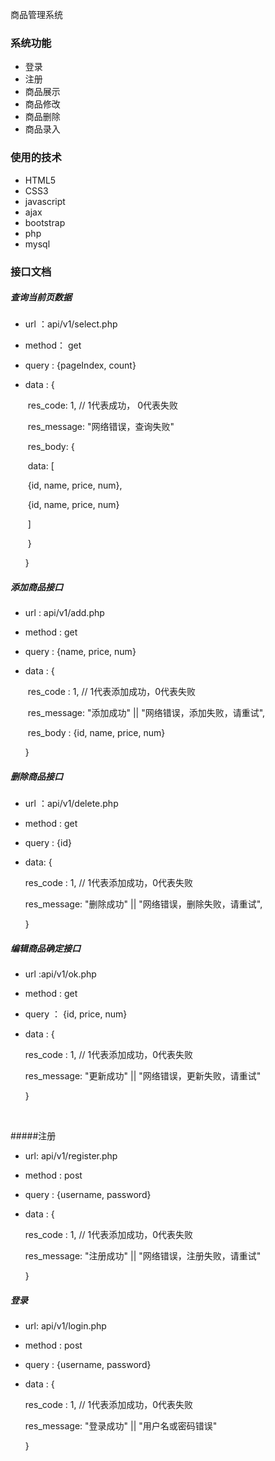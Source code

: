 商品管理系统

### 系统功能

* 登录
* 注册
* 商品展示
* 商品修改
* 商品删除
* 商品录入

### 使用的技术

* HTML5
* CSS3
* javascript
* ajax
* bootstrap
* php
* mysql


### 接口文档

##### 查询当前页数据

- url ：api/v1/select.php

- method： get

- query : {pageIndex, count}

- data : {

  ​	res_code: 1, // 1代表成功， 0代表失败

  ​	res_message: "网络错误，查询失败"

  ​	res_body: {

  ​		data: [

  ​			{id, name, price, num},

  ​			{id, name, price, num}

  ​		]

  ​	}

  }



##### 添加商品接口

- url : api/v1/add.php

- method : get

- query : {name, price, num}

- data : {

  ​	res_code : 1, // 1代表添加成功，0代表失败

  ​	res_message:   "添加成功"  ||  "网络错误，添加失败，请重试",

  ​	res_body : {id, name, price, num}

  }




##### 删除商品接口

- url ：api/v1/delete.php

- method : get

- query : {id}

- data: {

  res_code : 1, // 1代表添加成功，0代表失败

  res_message:   "删除成功"  ||  "网络错误，删除失败，请重试",

  }



##### 编辑商品确定接口

- url :api/v1/ok.php

- method : get

- query ： {id, price, num}

- data : {

  res_code : 1, // 1代表添加成功，0代表失败

  res_message:   "更新成功"  ||  "网络错误，更新失败，请重试"

  }

  ​


#####注册

- url: api/v1/register.php

- method : post

- query : {username, password}

- data : {

  res_code : 1, // 1代表添加成功，0代表失败

  res_message:   "注册成功"  ||  "网络错误，注册失败，请重试"

  }

##### 登录

- url: api/v1/login.php

- method : post

- query : {username, password}

- data : {

  res_code : 1, // 1代表添加成功，0代表失败

  res_message:   "登录成功"  ||  "用户名或密码错误"

  }




